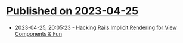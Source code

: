 # [Published on 2023-04-25](index.md)

* [2023-04-25, 20:05:23](https://lobste.rs/s/5nbnfc/hacking_rails_implicit_rendering_for) - [Hacking Rails Implicit Rendering for View Components & Fun](https://fly.io/ruby-dispatch/hacking-rails-implicit-rendering-for-view-components/)
